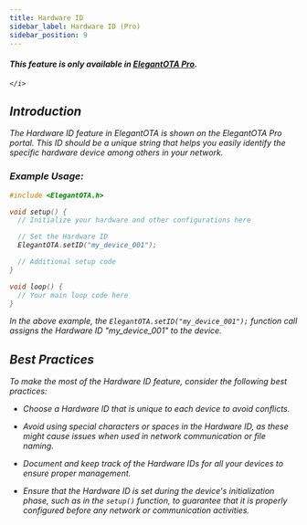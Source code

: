 ```yaml
---
title: Hardware ID
sidebar_label: Hardware ID (Pro)
sidebar_position: 9
---
```


<div className="pro-label">
    <i>
        <h4 style={{ fontWeight: '500', marginBottom: 5 }}>
             This feature is only available in <a target="_blank" style={{ color: "red" }} href="https://elegantota.pro">ElegantOTA Pro</a>.
        </h4>
         
    </i>
</div>

<!-- <br/> -->
<!-- <br/> -->

<!-- <img src="/img/v4/tabs.png" alt="Concept Diagram" width="300px" /> -->

<!-- <br/> -->
<!-- <br/> -->
## Introduction

The Hardware ID feature in ElegantOTA is shown on the ElegantOTA Pro portal. This ID should be a unique string that helps you easily identify the specific hardware device among others in your network.

### Example Usage:

```cpp
#include <ElegantOTA.h>

void setup() {
  // Initialize your hardware and other configurations here

  // Set the Hardware ID
  ElegantOTA.setID("my_device_001");

  // Additional setup code
}

void loop() {
  // Your main loop code here
}
```

In the above example, the `ElegantOTA.setID("my_device_001");` function call assigns the Hardware ID "my_device_001" to the device.


## Best Practices

To make the most of the Hardware ID feature, consider the following best practices:

- Choose a Hardware ID that is unique to each device to avoid conflicts.

- Avoid using special characters or spaces in the Hardware ID, as these might cause issues when used in network communication or file naming.

- Document and keep track of the Hardware IDs for all your devices to ensure proper management.

- Ensure that the Hardware ID is set during the device's initialization phase, such as in the `setup()` function, to guarantee that it is properly configured before any network or communication activities.

